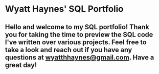 # Wyatt Haynes' SQL Portfolio

## Hello and welcome to my SQL portfolio! Thank you for taking the time to preview the SQL code I've written over various projects. Feel free to take a look and reach out if you have any questions at wyatthhaynes@gmail.com. Have a great day!
